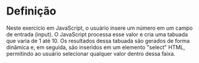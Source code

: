 # Definição

Neste exercício em JavaScript, o usuário insere um número em um campo de entrada (input). O JavaScript processa esse valor e cria uma tabuada que varia de 1 até 10. Os resultados dessa tabuada são gerados de forma dinâmica e, em seguida, são inseridos em um elemento "select" HTML, permitindo ao usuário selecionar qualquer valor dentro dessa faixa.

